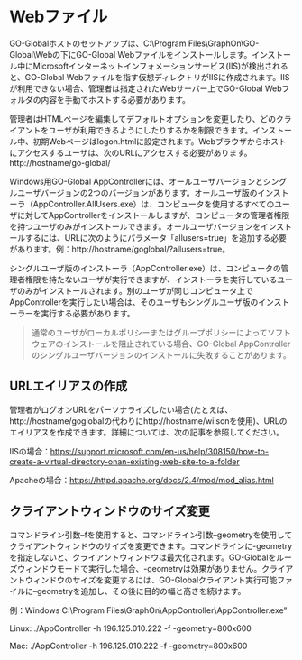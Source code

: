 # Webファイル

GO-Globalホストのセットアップは、C:\Program Files\GraphOn\GO-Global\Webの下にGO-Global Webファイルをインストールします。インストール中にMicrosoftインターネットインフォメーションサービス(IIS)が検出されると、GO-Global Webファイルを指す仮想ディレクトリがIISに作成されます。IISが利用できない場合、管理者は指定されたWebサーバー上でGO-Global Webフォルダの内容を手動でホストする必要があります。

管理者はHTMLページを編集してデフォルトオプションを変更したり、どのクライアントをユーザが利用できるようにしたりするかを制限できます。インストール中、初期Webページはlogon.htmlに設定されます。Webブラウザからホストにアクセスするユーザは、次のURLにアクセスする必要があります。http://hostname/go-global/

Windows用GO-Global AppControllerには、オールユーザバージョンとシングルユーザバージョンの2つのバージョンがあります。オールユーザ版のインストーラ（AppController.AllUsers.exe）は、コンピュータを使用するすべてのユーザに対してAppControllerをインストールしますが、コンピュータの管理者権限を持つユーザのみがインストールできます。オールユーザバージョンをインストールするには、URLに次のようにパラメータ「allusers=true」を追加する必要があります。例：http://hostname/goglobal/?allusers=true。

シングルユーザ版のインストーラ（AppController.exe）は、コンピュータの管理者権限を持たないユーザが実行できますが、インストーラを実行しているユーザのみがインストールされます。別のユーザが同じコンピュータ上でAppControllerを実行したい場合は、そのユーザもシングルユーザ版のインストーラーを実行する必要があります。

>通常のユーザがローカルポリシーまたはグループポリシーによってソフトウェアのインストールを阻止されている場合、GO-Global AppControllerのシングルユーザバージョンのインストールに失敗することがあります。

## URLエイリアスの作成

管理者がログオンURLをパーソナライズしたい場合(たとえば、http://hostname/goglobalの代わりにhttp://hostname/wilsonを使用)、URLのエイリアスを作成できます。詳細については、次の記事を参照してください。

IISの場合：https://support.microsoft.com/en-us/help/308150/how-to-create-a-virtual-directory-onan-existing-web-site-to-a-folder

Apacheの場合：https://httpd.apache.org/docs/2.4/mod/mod_alias.html


## クライアントウィンドウのサイズ変更

コマンドライン引数–fを使用すると、コマンドライン引数–geometryを使用してクライアントウィンドウのサイズを変更できます。コマンドラインに-geometryを指定しないと、クライアントウィンドウは最大化されます。GO-Globalをルーズウィンドウモードで実行した場合、-geometryは効果がありません。クライアントウィンドウのサイズを変更するには、GO-Globalクライアント実行可能ファイルに–geometryを追加し、その後に目的の幅と高さを続けます。

例：Windows
C:\Program Files\GraphOn\AppController\AppController.exe”

Linux: 
./AppController -h 196.125.010.222 -f -geometry=800x600

Mac: 
./AppController -h 196.125.010.222 -f -geometry=800x600
